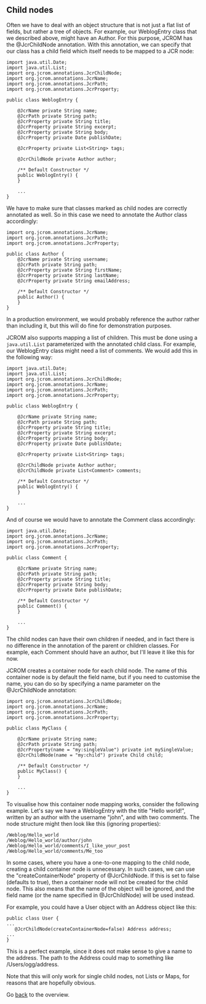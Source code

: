 ## Child nodes ##

Often we have to deal with an object structure that is not just a flat list of fields, but rather a tree of objects. For example, our WeblogEntry class that we described above, might have an Author. For this purpose, JCROM has the @JcrChildNode annotation. With this annotation, we can specify that our class has a child field which itself needs to be mapped to a JCR node:

```
import java.util.Date;
import java.util.List;
import org.jcrom.annotations.JcrChildNode;
import org.jcrom.annotations.JcrName;
import org.jcrom.annotations.JcrPath;
import org.jcrom.annotations.JcrProperty;

public class WeblogEntry {
	
	@JcrName private String name;
	@JcrPath private String path;
	@JcrProperty private String title;
	@JcrProperty private String excerpt;
	@JcrProperty private String body;
	@JcrProperty private Date publishDate;

	@JcrProperty private List<String> tags;

	@JcrChildNode private Author author;
	
	/** Default Constructor */
	public WeblogEntry() {
	}
	
	...
}
```

We have to make sure that classes marked as child nodes are correctly annotated as well. So in this case we need to annotate the Author class accordingly:

```
import org.jcrom.annotations.JcrName;
import org.jcrom.annotations.JcrPath;
import org.jcrom.annotations.JcrProperty;

public class Author {
	@JcrName private String username;
	@JcrPath private String path;
	@JcrProperty private String firstName;
	@JcrProperty private String lastName;
	@JcrProperty private String emailAddress;
	
	/** Default Constructor */
	public Author() {
	}
}
```

In a production environment, we would probably reference the author rather than including it, but this will do fine for demonstration purposes.

JCROM also supports mapping a list of children. This must be done using a `java.util.List` parameterized with the annotated child class. For example, our WeblogEntry class might need a list of comments. We would add this in the following way:

```
import java.util.Date;
import java.util.List;
import org.jcrom.annotations.JcrChildNode;
import org.jcrom.annotations.JcrName;
import org.jcrom.annotations.JcrPath;
import org.jcrom.annotations.JcrProperty;

public class WeblogEntry {
	
	@JcrName private String name;
	@JcrPath private String path;
	@JcrProperty private String title;
	@JcrProperty private String excerpt;
	@JcrProperty private String body;
	@JcrProperty private Date publishDate;

	@JcrProperty private List<String> tags;

	@JcrChildNode private Author author;
	@JcrChildNode private List<Comment> comments;
	
	/** Default Constructor */
	public WeblogEntry() {
	}

	...
}
```

And of course we would have to annotate the Comment class accordingly:

```
import java.util.Date;
import org.jcrom.annotations.JcrName;
import org.jcrom.annotations.JcrPath;
import org.jcrom.annotations.JcrProperty;

public class Comment {

	@JcrName private String name;
	@JcrPath private String path;
	@JcrProperty private String title;
	@JcrProperty private String body;
	@JcrProperty private Date publishDate;

	/** Default Constructor */
	public Comment() {
	}

	...
}
```

The child nodes can have their own children if needed, and in fact there is no difference in the annotation of the parent or children classes. For example, each Comment should have an author, but I'll leave it like this for now.

JCROM creates a container node for each child node. The name of this container node is by default the field name, but if you need to customise the name, you can do so by specifying a name parameter on the @JcrChildNode annotation:

```
import org.jcrom.annotations.JcrChildNode;
import org.jcrom.annotations.JcrName;
import org.jcrom.annotations.JcrPath;
import org.jcrom.annotations.JcrProperty;

public class MyClass {

    @JcrName private String name;
    @JcrPath private String path;
    @JcrProperty(name = "my:singleValue") private int mySingleValue;
    @JcrChildNode(name = "my:child") private Child child;

    /** Default Constructor */
    public MyClass() {
    }

    ...
}
```

To visualise how this container node mapping works, consider the following example. Let's say we have a WeblogEntry with the title "Hello world!", written by an author with the username "john", and with two comments. The node structure might then look like this (ignoring properties):

```
/Weblog/Hello_world
/Weblog/Hello_world/author/john
/Weblog/Hello_world/comments/I_like_your_post
/Weblog/Hello_world/comments/Me_too
```

In some cases, where you have a one-to-one mapping to the child node, creating a child container node is unnecessary. In such cases, we can use the "createContainerNode" property of @JcrChildNode. If this is set to false (defaults to true), then a container node will not be created for the child node. This also means that the name of the object will be ignored, and the field name (or the name specified in @JcrChildNode) will be used instead.

For example, you could have a User object with an Address object like this:

```
public class User {
...
   @JcrChildNode(createContainerNode=false) Address address;
...
}
```

This is a perfect example, since it does not make sense to give a name to the
address. The path to the Address could map to something like /Users/ogg/address.

Note that this will only work for single child nodes, not Lists or Maps, for reasons
that are hopefully obvious.

Go [back](UserGuide.md) to the overview.